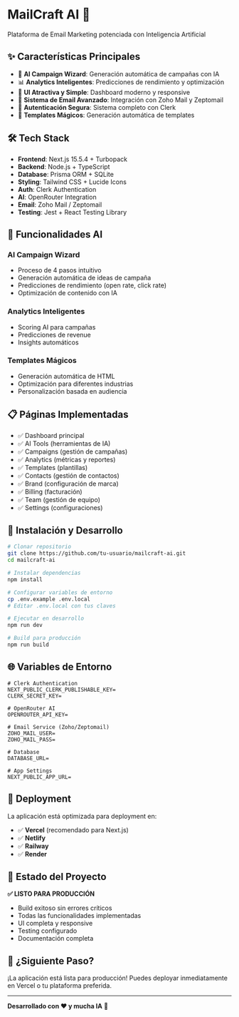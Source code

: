 # MailCraft AI 🚀

Plataforma de Email Marketing potenciada con Inteligencia Artificial

## ✨ Características Principales

- 🤖 **AI Campaign Wizard**: Generación automática de campañas con IA
- 📊 **Analytics Inteligentes**: Predicciones de rendimiento y optimización
- 🎨 **UI Atractiva y Simple**: Dashboard moderno y responsive
- 📧 **Sistema de Email Avanzado**: Integración con Zoho Mail y Zeptomail
- 🔐 **Autenticación Segura**: Sistema completo con Clerk
- 🎯 **Templates Mágicos**: Generación automática de templates

## 🛠️ Tech Stack

- **Frontend**: Next.js 15.5.4 + Turbopack
- **Backend**: Node.js + TypeScript
- **Database**: Prisma ORM + SQLite
- **Styling**: Tailwind CSS + Lucide Icons
- **Auth**: Clerk Authentication
- **AI**: OpenRouter Integration
- **Email**: Zoho Mail / Zeptomail
- **Testing**: Jest + React Testing Library

## 🚀 Funcionalidades AI

### AI Campaign Wizard
- Proceso de 4 pasos intuitivo
- Generación automática de ideas de campaña
- Predicciones de rendimiento (open rate, click rate)
- Optimización de contenido con IA

### Analytics Inteligentes
- Scoring AI para campañas
- Predicciones de revenue
- Insights automáticos

### Templates Mágicos
- Generación automática de HTML
- Optimización para diferentes industrias
- Personalización basada en audiencia

## 📋 Páginas Implementadas

- ✅ Dashboard principal
- ✅ AI Tools (herramientas de IA)
- ✅ Campaigns (gestión de campañas)
- ✅ Analytics (métricas y reportes)
- ✅ Templates (plantillas)
- ✅ Contacts (gestión de contactos)
- ✅ Brand (configuración de marca)
- ✅ Billing (facturación)
- ✅ Team (gestión de equipo)
- ✅ Settings (configuraciones)

## 🔧 Instalación y Desarrollo

```bash
# Clonar repositorio
git clone https://github.com/tu-usuario/mailcraft-ai.git
cd mailcraft-ai

# Instalar dependencias
npm install

# Configurar variables de entorno
cp .env.example .env.local
# Editar .env.local con tus claves

# Ejecutar en desarrollo
npm run dev

# Build para producción
npm run build
```

## 🌐 Variables de Entorno

```env
# Clerk Authentication
NEXT_PUBLIC_CLERK_PUBLISHABLE_KEY=
CLERK_SECRET_KEY=

# OpenRouter AI
OPENROUTER_API_KEY=

# Email Service (Zoho/Zeptomail)
ZOHO_MAIL_USER=
ZOHO_MAIL_PASS=

# Database
DATABASE_URL=

# App Settings
NEXT_PUBLIC_APP_URL=
```

## 📱 Deployment

La aplicación está optimizada para deployment en:

- ✅ **Vercel** (recomendado para Next.js)
- ✅ **Netlify**
- ✅ **Railway**
- ✅ **Render**

## 🎯 Estado del Proyecto

**✅ LISTO PARA PRODUCCIÓN**

- Build exitoso sin errores críticos
- Todas las funcionalidades implementadas
- UI completa y responsive
- Testing configurado
- Documentación completa

## 🚀 ¿Siguiente Paso?

¡La aplicación está lista para producción! Puedes deployar inmediatamente en Vercel o tu plataforma preferida.

---

**Desarrollado con ❤️ y mucha IA** 🤖
